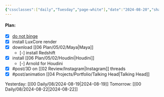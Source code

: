 ```yaml
---
{"cssclasses":["daily","Tuesday","page-white"],"date":"2024-08-20","share":true,"dg-publish":true,"permalink":"/00-daily/08/2024-08-20/","contentClasses":"daily Tuesday page-white","dgPassFrontmatter":true,"noteIcon":"","created":"2025-01-21T01:20:16.281+10:00","updated":"2025-01-21T15:25:26.776+10:00"}
---
```


#### Plan:
- [x] [do not binge](Daily.md)
- [x] install LuxCore render
- [x] download [[06 Plan/05/02/Maya\|Maya]]
	- [-] install Redshift
- [x] install [[06 Plan/05/02/Houdini\|Houdini]]
	- [-] Arnold for Houdini
- [x] #post/3D on [[02 Review/Instagram\|Instagram]] threads
- [x] #post/animation [[04 Projects/Portfolio/Talking Head\|Talking Head]]

Yesterday: [[00 Daily/08/2024-08-19\|2024-08-19]]
Tomorrow: [[00 Daily/08/2024-08-22\|2024-08-22]]